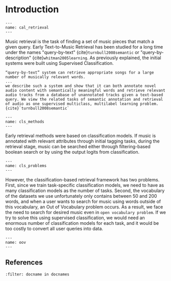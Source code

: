 # Introduction

```{figure} ./img/retrieval_example.png
---
name: cal_retrieval
---
```

Music retrieval is the task of finding a set of music pieces that match a given query. Early Text-to-Music Retrieval has been studied for a long time under the names "query-by-text" {cite}`turnbull2008semantic` or "query-by-description" {cite}`whitman2005learning`. As previously explained, the initial systems were built using Supervised Classification.

```{note}
“query-by-text” system can retrieve appropriate songs for a large number of musically relevant words.
...
we describe such a system and show that it can both annotate novel audio content with semantically meaningful words and retrieve relevant audio tracks from a database of unannotated tracks given a text-based query. We view the related tasks of semantic annotation and retrieval of audio as one supervised multiclass, multilabel learning problem. {cite}`turnbull2008semantic`
```

```{figure} ./img/cls_methods.png
---
name: cls_methods
---
```

Early retrieval methods were based on classification models. If music is annotated with relevant attributes through initial tagging tasks, during the retrieval stage, music can be searched either through filtering-based boolean search or by using the output logits from classification. 


```{figure} ./img/cls_problem.png
---
name: cls_problems
---
```

However, the classification-based retrieval framework has two problems. First, since we train task-specific classification models, we need to have as many classification models as the number of tasks. Second, the vocabulary of the datasets we use unfortunately only contains between 50 and 200 words, and when a user wants to search for music using words outside of this vocabulary, an Out of Vocabulary problem occurs. As a result, we face the need to search for desired music even in `open vocabulary problem`. If we try to solve this using supervised classification, we would need an enormous number of classification models for each task, and it would be too costly to convert all user queries into data.

```{figure}
---
name: oov
---
```

## References

```{bibliography}
:filter: docname in docnames
```